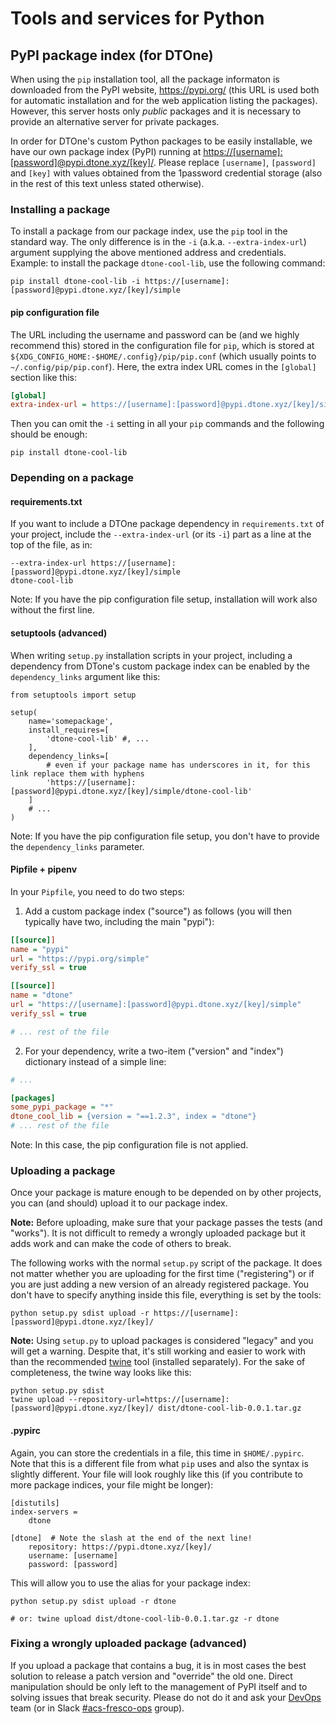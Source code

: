# Tools and services for Python

## PyPI package index (for DTOne)

When using the `pip` installation tool, all the package informaton is downloaded from the PyPI website, <https://pypi.org/> (this URL is used both for automatic installation and for the web application listing the packages). However, this server hosts only *public* packages and it is necessary to provide an alternative server for private packages.

In order for DTOne's custom Python packages to be easily installable, we have our own package index (PyPI) running at <https://[username]:[password]@pypi.dtone.xyz/[key]/>. Please replace `[username]`, `[password]` and `[key]` with values obtained from the 1password credential storage (also in the rest of this text unless stated otherwise).

### Installing a package

To install a package from our package index, use the `pip` tool in the standard way. The only difference is in the `-i` (a.k.a. `--extra-index-url`) argument supplying the above mentioned address and credentials. Example: to install the package `dtone-cool-lib`, use the following command:

```
pip install dtone-cool-lib -i https://[username]:[password]@pypi.dtone.xyz/[key]/simple
```

#### pip configuration file

The URL including the username and password can be (and we highly recommend this) stored in the configuration file for `pip`, which is stored at `${XDG_CONFIG_HOME:-$HOME/.config}/pip/pip.conf` (which usually points to `~/.config/pip/pip.conf`). Here, the extra index URL comes in the `[global]` section like this:

```ini
[global]
extra-index-url = https://[username]:[password]@pypi.dtone.xyz/[key]/simple
```

Then you can omit the `-i` setting in all your `pip` commands and the
following should be enough:

```
pip install dtone-cool-lib
```

### Depending on a package

#### requirements.txt

If you want to include a DTOne package dependency in `requirements.txt` of your project, include the `--extra-index-url` (or its `-i`) part as a line at the top of the file, as in:

```
--extra-index-url https://[username]:[password]@pypi.dtone.xyz/[key]/simple
dtone-cool-lib
```

Note: If you have the pip configuration file setup, installation will work also without the first line.

#### setuptools (advanced)

When writing `setup.py` installation scripts in your project, including a dependency from DTone's custom package index can be enabled by the `dependency_links` argument like this:

```
from setuptools import setup

setup(
    name='somepackage',
    install_requires=[
        'dtone-cool-lib' #, ...
    ],
    dependency_links=[
        # even if your package name has underscores in it, for this link replace them with hyphens
        'https://[username]:[password]@pypi.dtone.xyz/[key]/simple/dtone-cool-lib'
    ]
    # ...
)
```

Note: If you have the pip configuration file setup, you don't have to provide the `dependency_links` parameter.

#### Pipfile + pipenv

In your `Pipfile`, you need to do two steps:

1) Add a custom package index ("source") as follows (you will then typically have two, including the main "pypi"):

```ini
[[source]]
name = "pypi"
url = "https://pypi.org/simple"
verify_ssl = true

[[source]]
name = "dtone"
url = "https://[username]:[password]@pypi.dtone.xyz/[key]/simple"
verify_ssl = true

# ... rest of the file
```

2) For your dependency, write a two-item ("version" and "index") dictionary instead of a simple line:

```ini
# ...

[packages]
some_pypi_package = "*"
dtone_cool_lib = {version = "==1.2.3", index = "dtone"}
# ... rest of the file
```

Note: In this case, the pip configuration file is not applied.

### Uploading a package

Once your package is mature enough to be depended on by other projects, you can (and should) upload it to our package index.

**Note:** Before uploading, make sure that your package passes the tests (and "works"). It is not difficult to remedy a wrongly uploaded package but it adds work and can make the code of others to break.

The following works with the normal `setup.py` script of the package. It does not matter whether you are uploading for the first time ("registering") or if you are just adding a new version of an already registered package. You don't have to specify anything inside this file, everything is set by the tools:

```
python setup.py sdist upload -r https://[username]:[password]@pypi.dtone.xyz/[key]/
```

**Note:** Using `setup.py` to upload packages is considered "legacy" and you will get a warning. Despite that, it's still working and easier to work with than the recommended [twine](https://pypi.org/project/twine/) tool (installed separately). For the sake of completeness, the twine way looks like this:

```
python setup.py sdist
twine upload --repository-url=https://[username]:[password]@pypi.dtone.xyz/[key]/ dist/dtone-cool-lib-0.0.1.tar.gz
```

#### .pypirc

Again, you can store the credentials in a file, this time in `$HOME/.pypirc`. Note that this is a different file from what `pip` uses and also the syntax is slightly different. Your file will look roughly like this (if you contribute to more package indices, your file might be longer):

```
[distutils]
index-servers =
    dtone

[dtone]  # Note the slash at the end of the next line!
    repository: https://pypi.dtone.xyz/[key]/    
    username: [username]
    password: [password]
```

This will allow you to use the alias for your package index:

```
python setup.py sdist upload -r dtone

# or: twine upload dist/dtone-cool-lib-0.0.1.tar.gz -r dtone
```

### Fixing a wrongly uploaded package (advanced)

If you upload a package that contains a bug, it is in most cases the best solution to release a patch version and "override" the old one. Direct manipulation should be only left to the management of PyPI itself and to solving issues that break security. Please do not do it and ask your [DevOps](mailto:infra@dtone.com) team (or in Slack [#acs-fresco-ops](https://app.slack.com/client/TH44CUB2M/CL10LQ1A9) group).
